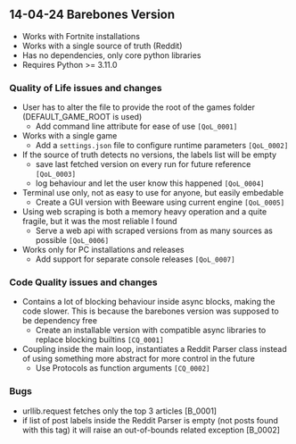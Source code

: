 ## 14-04-24 Barebones Version 
- Works with Fortnite installations
- Works with a single source of truth (Reddit)
- Has no dependencies, only core python libraries
- Requires Python >= 3.11.0 

### Quality of Life issues and changes
- User has to alter the file to provide the root of the games folder (DEFAULT_GAME_ROOT is used)
  - Add command line attribute for ease of use `[QoL_0001]`
- Works with a single game
  - Add a `settings.json` file to configure runtime parameters `[QoL_0002]`
- If the source of truth detects no versions, the labels list will be empty
  - save last fetched version on every run for future reference `[QoL_0003]`
  - log behaviour and let the user know this happened `[QoL_0004]`
- Terminal use only, not as easy to use for anyone, but easily embedable
  - Create a GUI version with Beeware using current engine `[QoL_0005]`
- Using web scraping is both a memory heavy operation and a quite fragile, but it was the most reliable I found
  - Serve a web api with scraped versions from as many sources as possible `[QoL_0006]`
- Works only for PC installations and releases
  - Add support for separate console releases `[QoL_0007]`

### Code Quality issues and changes
- Contains a lot of blocking behaviour inside async blocks, making the code slower. This is because the barebones version was supposed to be dependency free
  - Create an installable version with compatible async libraries to replace blocking builtins `[CQ_0001]`
- Coupling inside the main loop, instantiates a Reddit Parser class instead of using something more abstract for more control in the future
  - Use Protocols as function arguments `[CQ_0002]`  

### Bugs
- urllib.request fetches only the top 3 articles [B_0001]
- if list of post labels inside the Reddit Parser is empty (not posts found with this tag) it will raise an out-of-bounds related exception [B_0002]